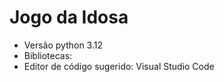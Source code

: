 # Jogo da Idosa

- Versão python 3.12
- Bibliotecas:
- Editor de código sugerido: Visual Studio Code
